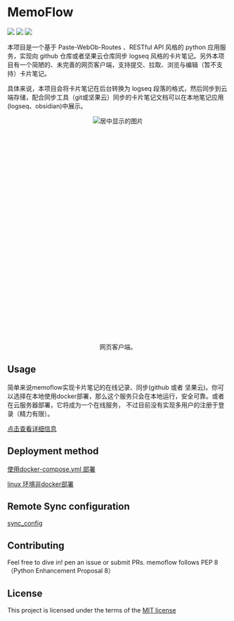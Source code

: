 # MemoFlow
<p align="left">
    <img src='https://img.shields.io/badge/language-python3.9-green'>
    <img src='https://img.shields.io/badge/Docker-Yes-brightgreen'>
    <img src='https://img.shields.io/badge/OpenStack-Architecture-orange'>
</p>
本项目是一个基于 Paste-WebOb-Routes 、RESTful API 风格的 python 应用服务，实现向 github 仓库或者坚果云仓库同步 logseq 风格的卡片笔记。另外本项目有一个简陋的、未完善的网页客户端，支持提交、拉取、浏览与编辑（暂不支持）卡片笔记。

具体来说，本项目会将卡片笔记在后台转换为 logseq 段落的格式，然后同步到云端存储，配合同步工具（git或坚果云）同步的卡片笔记文档可以在本地笔记应用(logseq、obsidian)中展示。

<div style="text-align: center; height: 500px; margin: auto;">
  <img src="https://qyzhizi.cn/img/202307201141763.png" alt="居中显示的图片">
</div>
<div style="text-align: center;">
  <p>网页客户端。</p>
</div>

## Usage
简单来说memoflow实现卡片笔记的在线记录、同步(github 或者 坚果云)。你可以选择在本地使用docker部署，那么这个服务只会在本地运行，安全可靠。或者在云服务器部署，它将成为一个在线服务，
不过目前没有实现多用户的注册于登录（精力有限）。

[点击查看详细信息](./docs/usage.md)

## Deployment method
[使用docker-compose.yml 部署](./docs/docker_deployment_approach.md)

[linux 环境非docker部署](./docs/linux_deployment_approach.md)

## Remote Sync configuration
[sync_config](./docs/sync_config.md)


## Contributing
Feel free to dive in! pen an issue or submit PRs.
memoflow follows PEP 8（Python Enhancement Proposal 8）

## License
This project is licensed under the terms of the [MIT license](./LICENSE)
